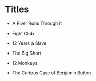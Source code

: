# Titles


* A River Runs Through It

* Fight Club

* 12 Years a Slave

* The Big Short

* 12 Monkeys

* The Curious Case of Benjamin Button
